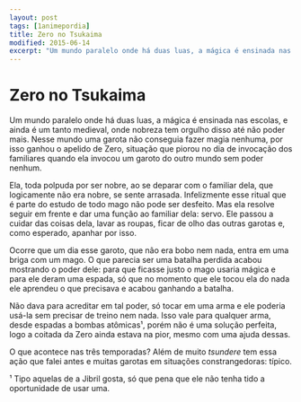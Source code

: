 ```yaml
---
layout: post
tags: [1animepordia]
title: Zero no Tsukaima
modified: 2015-06-14
excerpt: "Um mundo paralelo onde há duas luas, a mágica é ensinada nas escolas, e ainda é um tanto medieval, onde nobreza tem orgulho disso até não poder mais. Nesse mundo uma garota não conseguia fazer magia nenhuma, por isso ganhou o apelido de Zero, situação que piorou no dia de invocação dos familiares quando ela invocou um garoto do outro mundo sem poder nenhum."
---
```


Zero no Tsukaima
================

Um mundo paralelo onde há duas luas, a mágica é ensinada nas escolas, e
ainda é um tanto medieval, onde nobreza tem orgulho disso até não poder
mais. Nesse mundo uma garota não conseguia fazer magia nenhuma, por isso
ganhou o apelido de Zero, situação que piorou no dia de invocação dos
familiares quando ela invocou um garoto do outro mundo sem poder nenhum.

Ela, toda polpuda por ser nobre, ao se deparar com o familiar dela, que
logicamente não era nobre, se sente arrasada. Infelizmente esse ritual
que é parte do estudo de todo mago não pode ser desfeito. Mas ela
resolve seguir em frente e dar uma função ao familiar dela: servo. Ele
passou a cuidar das coisas dela, lavar as roupas, ficar de olho das
outras garotas e, como esperado, apanhar por isso.

Ocorre que um dia esse garoto, que não era bobo nem nada, entra em uma
briga com um mago. O que parecia ser uma batalha perdida acabou
mostrando o poder dele: para que ficasse justo o mago usaria mágica e
para ele deram uma espada, só que no momento que ele tocou ela do nada
ele aprendeu o que precisava e acabou ganhando a batalha.

Não dava para acreditar em tal poder, só tocar em uma arma e ele poderia
usá-la sem precisar de treino nem nada. Isso vale para qualquer arma,
desde espadas a bombas atômicas¹, porém não é uma solução perfeita, logo
a coitada da Zero ainda estava na pior, mesmo com uma ajuda dessas.

O que acontece nas três temporadas? Além de muito *tsundere* tem essa
ação que falei antes e muitas garotas em situações constrangedoras:
típico.

<!-- more -->

¹ Tipo aquelas de a Jibril gosta, só que pena que ele não tenha tido a
oportunidade de usar uma.


